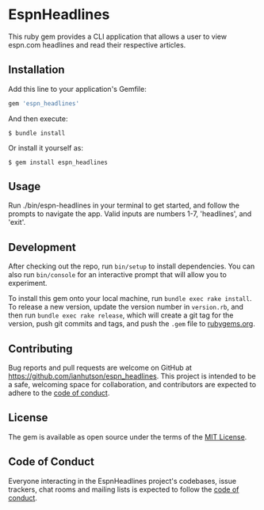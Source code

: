 # EspnHeadlines
This ruby gem provides a CLI application that allows a user to view espn.com headlines and read their respective articles. 

## Installation

Add this line to your application's Gemfile:

```ruby
gem 'espn_headlines'
```

And then execute:

    $ bundle install

Or install it yourself as:

    $ gem install espn_headlines

## Usage

Run ./bin/espn-headlines in your terminal to get started, and follow the prompts to navigate the app. Valid inputs are numbers 1-7, 'headlines', and 'exit'. 

## Development

After checking out the repo, run `bin/setup` to install dependencies. You can also run `bin/console` for an interactive prompt that will allow you to experiment.

To install this gem onto your local machine, run `bundle exec rake install`. To release a new version, update the version number in `version.rb`, and then run `bundle exec rake release`, which will create a git tag for the version, push git commits and tags, and push the `.gem` file to [rubygems.org](https://rubygems.org).

## Contributing

Bug reports and pull requests are welcome on GitHub at https://github.com/ianhutson/espn_headlines. This project is intended to be a safe, welcoming space for collaboration, and contributors are expected to adhere to the [code of conduct](https://github.com/ianhutson/espn_headlines/blob/master/CODE_OF_CONDUCT.md).


## License

The gem is available as open source under the terms of the [MIT License](https://opensource.org/licenses/MIT).

## Code of Conduct

Everyone interacting in the EspnHeadlines project's codebases, issue trackers, chat rooms and mailing lists is expected to follow the [code of conduct](https://github.com/ianhutson/espn_headlines/blob/master/CODE_OF_CONDUCT.md).
